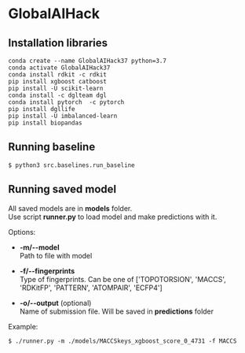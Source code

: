 # GlobalAIHack

## Installation libraries

```
conda create --name GlobalAIHack37 python=3.7
conda activate GlobalAIHack37
conda install rdkit -c rdkit
pip install xgboost catboost
pip install -U scikit-learn
conda install -c dglteam dgl
conda install pytorch  -c pytorch
pip install dgllife
pip install -U imbalanced-learn
pip install biopandas 
```

## Running baseline

```(bash)
$ python3 src.baselines.run_baseline
```

## Running saved model

All saved models are in **models** folder.\
Use script **runner.py** to load model and make predictions with it.

Options:
- **-m/--model**\
Path to file with model

- **-f/--fingerprints**\
Type of fingerprints. Can be one of ['TOPOTORSION', 'MACCS', 'RDKitFP', 'PATTERN', 'ATOMPAIR', 'ECFP4']

- **-o/--output** (optional)\
Name of submission file. Will be saved in **predictions** folder

Example:

```(bash)
$ ./runner.py -m ./models/MACCSkeys_xgboost_score_0_4731 -f MACCS
```

